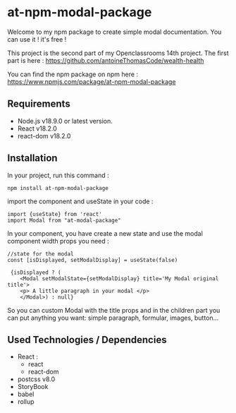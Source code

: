 
# at-npm-modal-package

Welcome to my npm package to create simple modal documentation. You can use it ! it's free ! 

This project is the second part of my Openclassrooms 14th project. 
The first part is here : https://github.com/antoineThomasCode/wealth-health



You can find the npm package on npm here : https://www.npmjs.com/package/at-npm-modal-package


## Requirements

- Node.js v18.9.0 or latest version.
- React v18.2.0
- react-dom v18.2.0

## Installation

In your project, run this command :

`npm install at-npm-modal-package`

import the component and useState  in your code :

```
import {useState} from 'react'
import Modal from "at-modal-package"
```

In your component, you have create a new state and use the modal component width props you need : 

```
//state for the modal 
const [isDisplayed, setModalDisplay] = useState(false)

 {isDisplayed ? (
    <Modal setModalState={setModalDisplay} title='My Modal original title'>
    <p> A little paragraph in your modal </p>
    </Modal>) : null}
```

So you can custom Modal with the title props and in the children part you can put anything you want: simple paragraph, formular, images, button...

## Used Technologies / Dependencies

- React :
  - react
  - react-dom
- postcss v8.0
- StoryBook
- babel
- rollup
